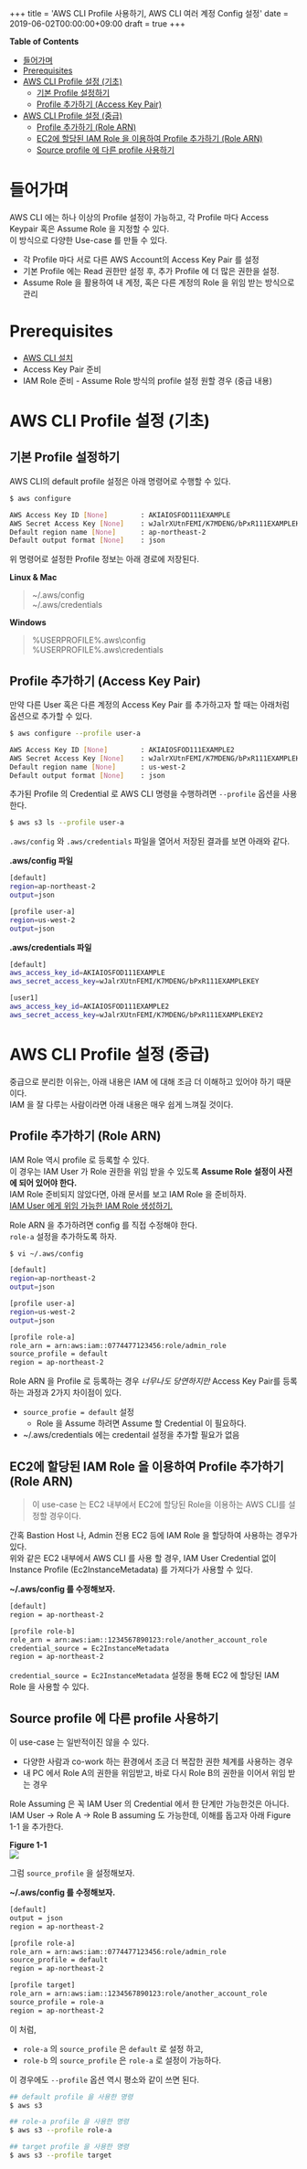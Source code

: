 +++
title = 'AWS CLI Profile 사용하기, AWS CLI 여러 계정 Config 설정'
date = 2019-06-02T00:00:00+09:00
draft = true
+++

**Table of Contents**
- [들어가며](#%EB%93%A4%EC%96%B4%EA%B0%80%EB%A9%B0)
- [Prerequisites](#prerequisites)
- [AWS CLI Profile 설정 (기초)](#aws-cli-profile-%EC%84%A4%EC%A0%95-%EA%B8%B0%EC%B4%88)
  - [기본 Profile 설정하기](#%EA%B8%B0%EB%B3%B8-profile-%EC%84%A4%EC%A0%95%ED%95%98%EA%B8%B0)
  - [Profile 추가하기 (Access Key Pair)](#profile-%EC%B6%94%EA%B0%80%ED%95%98%EA%B8%B0-access-key-pair)
- [AWS CLI Profile 설정 (중급)](#aws-cli-profile-%EC%84%A4%EC%A0%95-%EC%A4%91%EA%B8%89)
  - [Profile 추가하기 (Role ARN)](#profile-%EC%B6%94%EA%B0%80%ED%95%98%EA%B8%B0-role-arn)
  - [EC2에 할당된 IAM Role 을 이용하여 Profile 추가하기 (Role ARN)](#ec2%EC%97%90-%ED%95%A0%EB%8B%B9%EB%90%9C-iam-role-%EC%9D%84-%EC%9D%B4%EC%9A%A9%ED%95%98%EC%97%AC-profile-%EC%B6%94%EA%B0%80%ED%95%98%EA%B8%B0-role-arn)
  - [Source profile 에 다른 profile 사용하기](#source-profile-%EC%97%90-%EB%8B%A4%EB%A5%B8-profile-%EC%82%AC%EC%9A%A9%ED%95%98%EA%B8%B0)

# 들어가며
AWS CLI 에는 하나 이상의 Profile 설정이 가능하고, 각 Profile 마다 Access Keypair 혹은 Assume Role 을 지정할 수 있다.  
이 방식으로 다양한 Use-case 를 만들 수 있다.
* 각 Profile 마다 서로 다른 AWS Account의 Access Key Pair 를 설정
* 기본 Profile 에는 Read 권한만 설정 후, 추가 Profile 에 더 많은 권한을 설정.
* Assume Role 을 활용하여 내 계정, 혹은 다른 계정의 Role 을 위임 받는 방식으로 관리

# Prerequisites
* [AWS CLI 설치](https://docs.aws.amazon.com/cli/latest/userguide/cli-chap-install.html)
* Access Key Pair 준비
* IAM Role 준비 - Assume Role 방식의 profile 설정 원할 경우 (중급 내용)

# AWS CLI Profile 설정 (기초)
## 기본 Profile 설정하기
AWS CLI의 default profile 설정은 아래 명령어로 수행할 수 있다.

```bash
$ aws configure

AWS Access Key ID [None]        : AKIAIOSFOD111EXAMPLE
AWS Secret Access Key [None]    : wJalrXUtnFEMI/K7MDENG/bPxR111EXAMPLEKEY
Default region name [None]      : ap-northeast-2
Default output format [None]    : json
```
위 명령어로 설정한 Profile 정보는 아래 경로에 저장된다.

**Linux & Mac**
> ~/.aws/config  
> ~/.aws/credentials

**Windows**
> %USERPROFILE%\.aws\config  
> %USERPROFILE%\.aws\credentials

## Profile 추가하기 (Access Key Pair)
만약 다른 User 혹은 다른 계정의 Access Key Pair 를 추가하고자 할 때는 아래처럼 옵션으로 추가할 수 있다.
```bash
$ aws configure --profile user-a

AWS Access Key ID [None]        : AKIAIOSFOD111EXAMPLE2
AWS Secret Access Key [None]    : wJalrXUtnFEMI/K7MDENG/bPxR111EXAMPLEKEY2
Default region name [None]      : us-west-2
Default output format [None]    : json
```

추가된 Profile 의 Credential 로 AWS CLI 명령을 수행하려면 `--profile` 옵션을 사용한다.
```bash
$ aws s3 ls --profile user-a
```

`.aws/config` 와 `.aws/credentials` 파일을 열어서 저장된 결과를 보면 아래와 같다.  

**.aws/config 파일**
```bash
[default]
region=ap-northeast-2
output=json

[profile user-a]
region=us-west-2
output=json
```

**.aws/credentials 파일**
```bash
[default]
aws_access_key_id=AKIAIOSFOD111EXAMPLE
aws_secret_access_key=wJalrXUtnFEMI/K7MDENG/bPxR111EXAMPLEKEY

[user1]
aws_access_key_id=AKIAIOSFOD111EXAMPLE2
aws_secret_access_key=wJalrXUtnFEMI/K7MDENG/bPxR111EXAMPLEKEY2
```

# AWS CLI Profile 설정 (중급)
중급으로 분리한 이유는, 아래 내용은 IAM 에 대해 조금 더 이해하고 있어야 하기 때문이다.  
IAM 을 잘 다루는 사람이라면 아래 내용은 매우 쉽게 느껴질 것이다.

## Profile 추가하기 (Role ARN)
IAM Role 역시 profile 로 등록할 수 있다.  
이 경우는 IAM User 가 Role 권한을 위임 받을 수 있도록 **Assume Role 설정이 사전에 되어 있어야 한다.**  
IAM Role 준비되지 않았다면, 아래 문서를 보고 IAM Role 을 준비하자.  
[IAM User 에게 위임 가능한 IAM Role 생성하기.](https://docs.aws.amazon.com/IAM/latest/UserGuide/id_roles_create_for-user.html) 

Role ARN 을 추가하려면 config 를 직접 수정해야 한다.  
`role-a` 설정을 추가하도록 하자.

```bash
$ vi ~/.aws/config

[default]
region=ap-northeast-2
output=json

[profile user-a]
region=us-west-2
output=json

[profile role-a]
role_arn = arn:aws:iam::0774477123456:role/admin_role
source_profile = default
region = ap-northeast-2
```

Role ARN 을 Profile 로 등록하는 경우 *너무나도 당연하지만* Access Key Pair를 등록하는 과정과 2가지 차이점이 있다.
* `source_profie = default` 설정
  * Role 을 Assume 하려면 Assume 할 Credential 이 필요하다.
* ~/.aws/credentials 에는 credentail 설정을 추가할 필요가 없음


## EC2에 할당된 IAM Role 을 이용하여 Profile 추가하기 (Role ARN)
> 이 use-case 는 EC2 내부에서 EC2에 할당된 Role을 이용하는 AWS CLI를 설정할 경우이다.  

간혹 Bastion Host 나, Admin 전용 EC2 등에 IAM Role 을 할당하여 사용하는 경우가 있다.  
위와 같은 EC2 내부에서 AWS CLI 를 사용 할 경우, IAM User Credential 없이 Instance Profile (Ec2InstanceMetadata) 를 가져다가 사용할 수 있다.

**~/.aws/config 를 수정해보자.**
```bash
[default]
region = ap-northeast-2

[profile role-b]
role_arn = arn:aws:iam::1234567890123:role/another_account_role
credential_source = Ec2InstanceMetadata
region = ap-northeast-2
```
`credential_source = Ec2InstanceMetadata` 설정을 통해 EC2 에 할당된 IAM Role 을 사용할 수 있다.

## Source profile 에 다른 profile 사용하기
이 use-case 는 일반적이진 않을 수 있다. 
* 다양한 사람과 co-work 하는 환경에서 조금 더 복잡한 권한 체계를 사용하는 경우
* 내 PC 에서 Role A의 권한을 위임받고, 바로 다시 Role B의 권한을 이어서 위임 받는 경우

Role Assuming 은 꼭 IAM User 의 Credential 에서 한 단계만 가능한것은 아니다.  
IAM User -> Role A -> Role B assuming 도 가능한데, 이해를 돕고자 아래 Figure 1-1 을 추가한다.

**Figure 1-1**  
![](img/2019-06-02-awscli-profile/assume-role-to-role.png)  

그럼 `source_profile` 을 설정해보자.

**~/.aws/config 를 수정해보자.**
```bash
[default]
output = json
region = ap-northeast-2

[profile role-a]
role_arn = arn:aws:iam::0774477123456:role/admin_role
source_profile = default
region = ap-northeast-2

[profile target]
role_arn = arn:aws:iam::1234567890123:role/another_account_role
source_profile = role-a
region = ap-northeast-2
```

이 처럼,
* `role-a` 의 `source_profile` 은 `default` 로 설정 하고,
* `role-b` 의 `source_profile` 은 `role-a` 로 설정이 가능하다.

이 경우에도 `--profile` 옵션 역시 평소와 같이 쓰면 된다.
```bash
## default profile 을 사용한 명령
$ aws s3 

## role-a profile 을 사용한 명령
$ aws s3 --profile role-a

## target profile 을 사용한 명령
$ aws s3 --profile target
```
